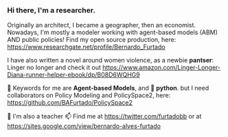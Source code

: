 ### Hi there, I'm a researcher. 

Originally an architect, I became a geographer, then an economist. Nowadays, I'm mostly a modeler working with agent-based models (ABM) AND public policies! Find my open source production, here: https://www.researchgate.net/profile/Bernardo_Furtado

I have also written a novel around women violence, as a newbie **pantser**: Linger no longer and check it out https://www.amazon.com/Linger-Longer-Diana-runner-helper-ebook/dp/B08D6WQHG9

 🔭 Keywords for me are **Agent-based Models**, and 🌱 **python**. but I need collaborators on Policy Modeling and PolicySpace2, here: https://github.com/BAFurtado/PolicySpace2
 
 💬 I'm also a teacher 📫 Find me at https://twitter.com/furtadobb or at https://sites.google.com/view/bernardo-alves-furtado
 
